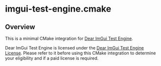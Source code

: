 # imgui-test-engine.cmake

## Overview

This is a minimal CMake integration for [Dear ImGui Test Engine](https://github.com/ocornut/imgui_test_engine).

Dear ImGui Test Engine is licensed under the [Dear ImGui Test Engine License](https://github.com/ocornut/imgui_test_engine/blob/main/imgui_test_engine/LICENSE.txt). Please refer to it before using this CMake integration to determine your eligibility and if a paid license is required.
